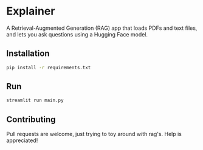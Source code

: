 # Explainer

A Retrieval-Augmented Generation (RAG) app that loads PDFs and text files, and lets you ask questions using a Hugging Face model.

## Installation
```bash
pip install -r requirements.txt
```

## Run


```bash
streamlit run main.py
```




## Contributing

Pull requests are welcome, just trying to toy around with rag's.
Help is appreciated!
